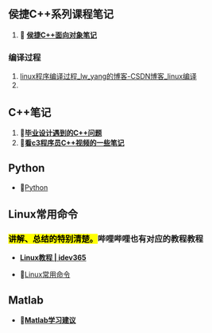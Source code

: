 ## **侯捷C++系列课程笔记**

1. 🔗 **[侯捷C++面向对象笔记](编程/1.侯捷C++面向对象.md)**



### 编译过程

1. [linux程序编译过程_lw_yang的博客-CSDN博客_linux编译](https://blog.csdn.net/Sophisticated_/article/details/82796129)
1. 

## C++笔记

1. **🔗[毕业设计遇到的C++问题](编程/C++.md)**
2. **🔗[看c3程序员C++视频的一些笔记](编程/C语言.md)**



## Python

- 🔗[Python](编程/Python.md)

## Linux常用命令

### <mark>讲解、总结的特别清楚。</mark>哔哩哔哩也有对应的教程教程

- **[Linux教程 | idev365](https://next.idev365.com/linux/)**

- 🔗[Linux常用命令](编程/Ubuntu常用命令.md)

## Matlab
- **🔗[Matlab学习建议](编程/Matlab.md)**

<!-- - [C++](编程/C++.md)

- [Python](编程/Python.md)
- [Linux常用命令](编程/Ubuntu常用命令.md)
- [Matlab](Matlab.md) -->